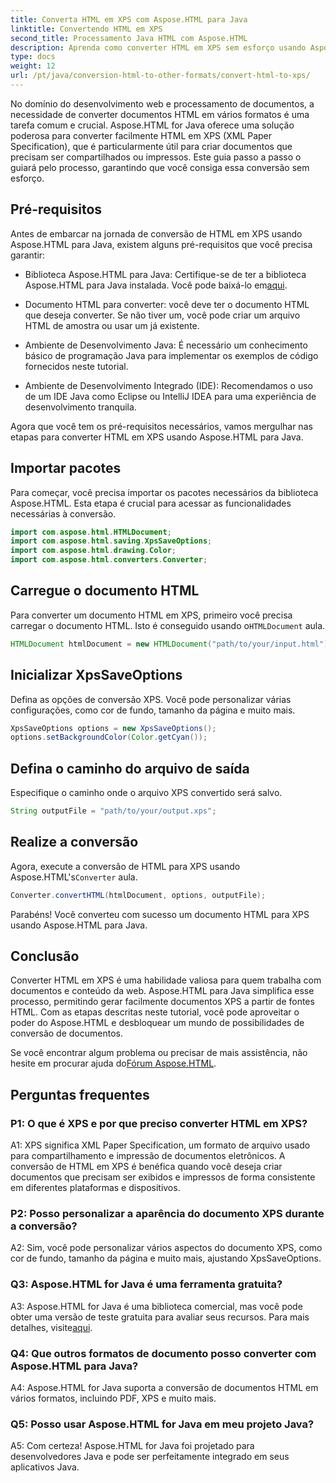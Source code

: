```yaml
---
title: Converta HTML em XPS com Aspose.HTML para Java
linktitle: Convertendo HTML em XPS
second_title: Processamento Java HTML com Aspose.HTML
description: Aprenda como converter HTML em XPS sem esforço usando Aspose.HTML para Java. Crie documentos multiplataforma com facilidade.
type: docs
weight: 12
url: /pt/java/conversion-html-to-other-formats/convert-html-to-xps/
---
```

No domínio do desenvolvimento web e processamento de documentos, a necessidade de converter documentos HTML em vários formatos é uma tarefa comum e crucial. Aspose.HTML for Java oferece uma solução poderosa para converter facilmente HTML em XPS (XML Paper Specification), que é particularmente útil para criar documentos que precisam ser compartilhados ou impressos. Este guia passo a passo o guiará pelo processo, garantindo que você consiga essa conversão sem esforço.

## Pré-requisitos

Antes de embarcar na jornada de conversão de HTML em XPS usando Aspose.HTML para Java, existem alguns pré-requisitos que você precisa garantir:

-  Biblioteca Aspose.HTML para Java: Certifique-se de ter a biblioteca Aspose.HTML para Java instalada. Você pode baixá-lo em[aqui](https://releases.aspose.com/html/java/).

- Documento HTML para converter: você deve ter o documento HTML que deseja converter. Se não tiver um, você pode criar um arquivo HTML de amostra ou usar um já existente.

- Ambiente de Desenvolvimento Java: É necessário um conhecimento básico de programação Java para implementar os exemplos de código fornecidos neste tutorial.

- Ambiente de Desenvolvimento Integrado (IDE): Recomendamos o uso de um IDE Java como Eclipse ou IntelliJ IDEA para uma experiência de desenvolvimento tranquila.

Agora que você tem os pré-requisitos necessários, vamos mergulhar nas etapas para converter HTML em XPS usando Aspose.HTML para Java.

## Importar pacotes

Para começar, você precisa importar os pacotes necessários da biblioteca Aspose.HTML. Esta etapa é crucial para acessar as funcionalidades necessárias à conversão.

```java
import com.aspose.html.HTMLDocument;
import com.aspose.html.saving.XpsSaveOptions;
import com.aspose.html.drawing.Color;
import com.aspose.html.converters.Converter;
```

## Carregue o documento HTML

 Para converter um documento HTML em XPS, primeiro você precisa carregar o documento HTML. Isto é conseguido usando o`HTMLDocument` aula.

```java
HTMLDocument htmlDocument = new HTMLDocument("path/to/your/input.html");
```

## Inicializar XpsSaveOptions

Defina as opções de conversão XPS. Você pode personalizar várias configurações, como cor de fundo, tamanho da página e muito mais.

```java
XpsSaveOptions options = new XpsSaveOptions();
options.setBackgroundColor(Color.getCyan());
```

## Defina o caminho do arquivo de saída

Especifique o caminho onde o arquivo XPS convertido será salvo.

```java
String outputFile = "path/to/your/output.xps";
```

## Realize a conversão

 Agora, execute a conversão de HTML para XPS usando Aspose.HTML's`Converter` aula.

```java
Converter.convertHTML(htmlDocument, options, outputFile);
```

Parabéns! Você converteu com sucesso um documento HTML para XPS usando Aspose.HTML para Java.

## Conclusão

Converter HTML em XPS é uma habilidade valiosa para quem trabalha com documentos e conteúdo da web. Aspose.HTML para Java simplifica esse processo, permitindo gerar facilmente documentos XPS a partir de fontes HTML. Com as etapas descritas neste tutorial, você pode aproveitar o poder do Aspose.HTML e desbloquear um mundo de possibilidades de conversão de documentos.

 Se você encontrar algum problema ou precisar de mais assistência, não hesite em procurar ajuda do[Fórum Aspose.HTML](https://forum.aspose.com/).

## Perguntas frequentes

### P1: O que é XPS e por que preciso converter HTML em XPS?

A1: XPS significa XML Paper Specification, um formato de arquivo usado para compartilhamento e impressão de documentos eletrônicos. A conversão de HTML em XPS é benéfica quando você deseja criar documentos que precisam ser exibidos e impressos de forma consistente em diferentes plataformas e dispositivos.

### P2: Posso personalizar a aparência do documento XPS durante a conversão?

A2: Sim, você pode personalizar vários aspectos do documento XPS, como cor de fundo, tamanho da página e muito mais, ajustando XpsSaveOptions.

### Q3: Aspose.HTML for Java é uma ferramenta gratuita?

 A3: Aspose.HTML for Java é uma biblioteca comercial, mas você pode obter uma versão de teste gratuita para avaliar seus recursos. Para mais detalhes, visite[aqui](https://releases.aspose.com/html/java).

### Q4: Que outros formatos de documento posso converter com Aspose.HTML para Java?

A4: Aspose.HTML for Java suporta a conversão de documentos HTML em vários formatos, incluindo PDF, XPS e muito mais.

### Q5: Posso usar Aspose.HTML for Java em meu projeto Java?

A5: Com certeza! Aspose.HTML for Java foi projetado para desenvolvedores Java e pode ser perfeitamente integrado em seus aplicativos Java.